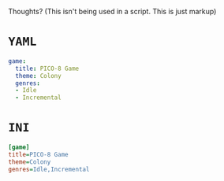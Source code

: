 Thoughts?
(This isn't being used in a script. This is just markup)
# `YAML`
```yml
game:
  title: PICO-8 Game
  theme: Colony
  genres:
  - Idle
  - Incremental
```
# `INI`
```ini
[game]
title=PICO-8 Game
theme=Colony
genres=Idle,Incremental
```